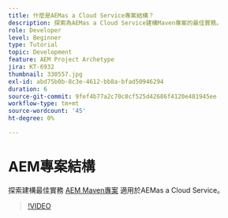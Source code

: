 ```yaml
---
title: 什麼是AEMas a Cloud Service專案結構？
description: 探索為AEMas a Cloud Service建構Maven專案的最佳實務。
role: Developer
level: Beginner
type: Tutorial
topic: Development
feature: AEM Project Archetype
jira: KT-6932
thumbnail: 330557.jpg
exl-id: abd75b0b-8c3e-4612-bb8a-bfad50946294
duration: 6
source-git-commit: 9fef4b77a2c70c8cf525d42686f4120e481945ee
workflow-type: tm+mt
source-wordcount: '45'
ht-degree: 0%

---
```


# AEM專案結構

探索建構最佳實務 [AEM Maven專案](https://experienceleague.adobe.com/docs/experience-manager-cloud-service/implementing/developing/aem-project-content-package-structure.html#developing) 適用於AEMas a Cloud Service。

>[!VIDEO](https://video.tv.adobe.com/v/330557?quality=12&learn=on)
